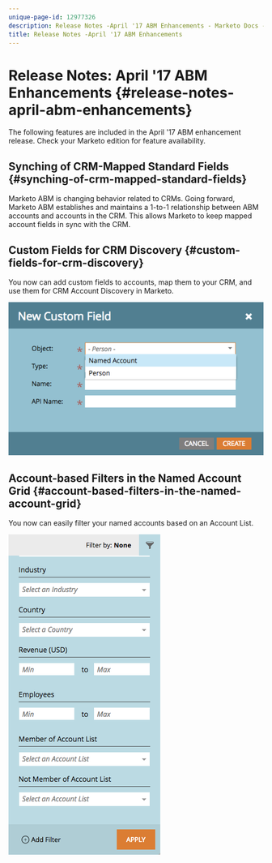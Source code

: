 ```yaml
---
unique-page-id: 12977326
description: Release Notes -April '17 ABM Enhancements - Marketo Docs - Product Documentation
title: Release Notes -April '17 ABM Enhancements
---
```


# Release Notes: April '17 ABM Enhancements {#release-notes-april-abm-enhancements}

The following features are included in the April '17 ABM enhancement release. Check your Marketo edition for feature availability.

## Synching of CRM-Mapped Standard Fields {#synching-of-crm-mapped-standard-fields}

Marketo ABM is changing behavior related to CRMs. Going forward, Marketo ABM establishes and maintains a 1-to-1 relationship between ABM accounts and accounts in the CRM. This allows Marketo to keep mapped account fields in sync with the CRM.

## Custom Fields for CRM Discovery {#custom-fields-for-crm-discovery}

You now can add custom fields to accounts, map them to your CRM, and use them for CRM Account Discovery in Marketo.

![](assets/new-custom-field.png)

## Account-based Filters in the Named Account Grid {#account-based-filters-in-the-named-account-grid}

You now can easily filter your named accounts based on an Account List.

![](assets/named-account-filters.png)


